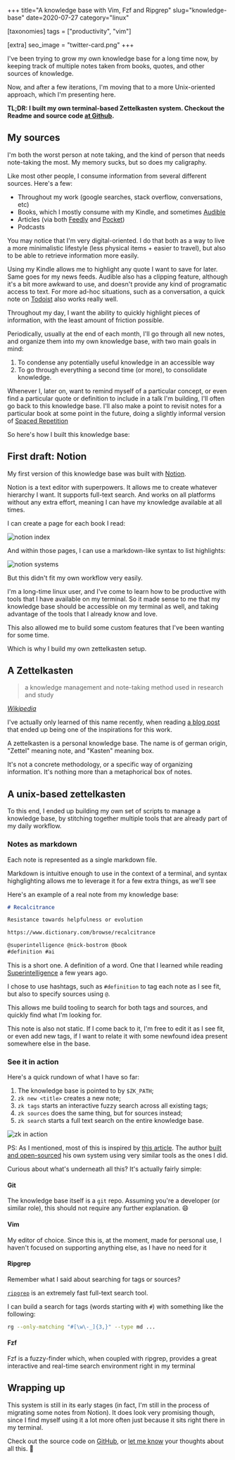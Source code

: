 +++
title="A knowledge base with Vim, Fzf and Ripgrep"
slug="knowledge-base"
date=2020-07-27
category="linux"

[taxonomies]
tags = ["productivity", "vim"]

[extra]
seo_image = "twitter-card.png"
+++

[learning-machine]: https://superorganizers.substack.com/p/how-to-build-a-learning-machine
[sirupsen-zk]: https://github.com/sirupsen/zk
[zk]: https://github.com/naps62/zk
[audible]: https://www.audible.com
[feedly]: https://feedly.com
[pocket]: https://app.getpocket.com
[todoist]: https://todoist.com
[spaced-repetition]: https://en.wikipedia.org/wiki/Spaced_repetition
[notion]: https://notion.so
[zk-wiki]: https://en.wikipedia.org/wiki/Zettelkasten
[superintelligence]: https://www.goodreads.com/book/show/20527133-superintelligence
[ripgrep]: https://github.com/BurntSushi/ripgrep
[twitter]: https://twitter.com/naps62

I've been trying to grow my own knowledge base for a long time now, by keeping
track of multiple notes taken from books, quotes, and other sources of
knowledge.

Now, and after a few iterations, I'm moving that to a more Unix-oriented
approach, which I'm presenting here.

**TL;DR: I built my own terminal-based Zettelkasten system. Checkout the
Readme and source code [at Github][zk].**

## My sources

I'm both the worst person at note taking, and the kind of person that needs
note-taking the most. My memory sucks, but so does my caligraphy.

Like most other people, I consume information from several different sources. Here's a few:

- Throughout my work (google searches, stack overflow, conversations, etc)
- Books, which I mostly consume with my Kindle, and sometimes [Audible][audible]
- Articles (via both [Feedly][feedly] and [Pocket][pocket])
- Podcasts

You may notice that I'm very digital-oriented. I do that both as a way to live
a more minimalistic lifestyle (less physical items + easier to travel), but also
to be able to retrieve information more easily.

Using my Kindle allows me to highlight any quote I want to save for later. Same
goes for my news feeds. Audible also has a clipping feature, although it's
a bit more awkward to use, and doesn't provide any kind of programatic access to
text. For more ad-hoc situations, such as a conversation, a quick note on
[Todoist][todoist] also works really well.

Throughout my day, I want the ability to quickly highlight pieces of
information, with the least amount of friction possible.

Periodically, usually at the end of each month, I'll go through all new notes,
and organize them into my own knowledge base, with two main goals in mind:

1. To condense any potentially useful knowledge in an accessible way
2. To go through everything a second time (or more), to consolidate knowledge.

Whenever I, later on, want to remind myself of a particular concept, or even
find a particular quote or definition to include in a talk I'm building, I'll
often go back to this knowledge base. I'll also make a point to revisit notes
for a particular book at some point in the future, doing a slightly informal
version of [Spaced
Repetition][spaced-repetition]

So here's how I built this knowledge base:

## First draft: Notion

My first version of this knowledge base was built with
[Notion][notion].

Notion is a text editor with superpowers. It allows me to create whatever
hierarchy I want. It supports full-text search. And works on all platforms
without any extra effort, meaning I can have my knowledge available at all
times.

I can create a page for each book I read:

![notion index](./notion-index.png)

And within those pages, I can use a markdown-like syntax to list highlights:

![notion systems](./notion-thinking-systems.png)

But this didn't fit my own workflow very easily.

I'm a long-time linux user, and I've come to learn how to be productive with
tools that I have available on my terminal. So it made sense to me that my
knowledge base should be accessible on my terminal as well, and taking advantage
of the tools that I already know and love.

This also allowed me to build some custom features that I've been wanting for
some time.

Which is why I build my own zettelkasten setup.

## A Zettelkasten

> a knowledge management and note-taking method used in research and study

_[Wikipedia][zk-wiki]_

I've actually only learned of this name recently, when reading [a blog
post][learning-machine] that ended up being one of the inspirations for this
work.

A zettelkasten is a personal knowledge base. The name is of german origin,
"Zettel" meaning note, and "Kasten" meaning box.

It's not a concrete methodology, or a specific way of organizing information.
It's nothing more than a metaphorical box of notes.

## A unix-based zettelkasten

To this end, I ended up building my own set of scripts to manage a knowledge
base, by stitching together multiple tools that are already part of my daily
workflow.

### Notes as markdown

Each note is represented as a single markdown file.

Markdown is intuitive enough to use in the context of a terminal, and syntax
highglighting allows me to leverage it for a few extra things, as we'll see

Here's an example of a real note from my knowledge base:

```markdown
# Recalcitrance

Resistance towards helpfulness or evolution

https://www.dictionary.com/browse/recalcitrance

@superintelligence @nick-bostrom @book
#definition #ai
```

This is a short one. A definition of a word. One that I learned while reading
[Superintelligence][superintelligence]
a few years ago.

I chose to use hashtags, such as `#definition` to tag each note as I see fit,
but also to specify sources using `@`.

This allows me build tooling to search for both tags and sources, and quickly
find what I'm looking for.

This note is also not static. If I come back to it, I'm free to edit it as I see
fit, or even add new tags, if I want to relate it with some newfound idea
present somewhere else in the base.

### See it in action

Here's a quick rundown of what I have so far:

1. The knowledge base is pointed to by `$ZK_PATH`;
2. `zk new <title>` creates a new note;
3. `zk tags` starts an interactive fuzzy search across all existing tags;
4. `zk sources` does the same thing, but for sources instead;
5. `zk search` starts a full text search on the entire knowledge base.

![zk in action](./zk-in-action.gif)

PS: As I mentioned, most of this is inspired by [this
article][learning-machine]. The author [built and open-sourced][sirupsen-zk] his
own system using very similar tools as the ones I did.

Curious about what's underneath all this? It's actually fairly simple:

#### Git

The knowledge base itself is a `git` repo. Assuming you're a developer (or
similar role), this should not require any further explanation. 😄

#### Vim

My editor of choice. Since this is, at the moment, made for personal use,
I haven't focused on supporting anything else, as I have no need for it

#### Ripgrep

Remember what I said about searching for tags or sources?

[`ripgrep`][ripgrep] is an extremely fast full-text search tool.

I can build a search for tags (words starting with `#`) with something like the
following:

```sh
rg --only-matching "#[\w\-_]{3,}" --type md ...
```

#### Fzf

Fzf is a fuzzy-finder which, when coupled with ripgrep, provides a great
interactive and real-time search environment right in my terminal

## Wrapping up

This system is still in its early stages (in fact, I'm still in the process of
migrating some notes from Notion).
It does look very promising though, since I find myself using it a lot more
often just because it sits right there in my terminal.

Check out the source code on [GitHub][zk], or [let me know][twitter] your
thoughts about all this. 👋

